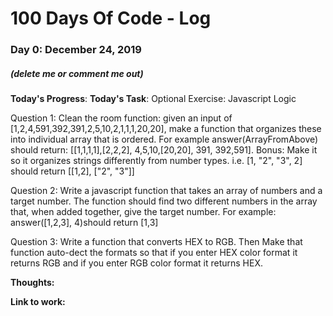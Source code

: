 # 100 Days Of Code - Log

### Day 0: December 24, 2019
##### (delete me or comment me out)
**Today's Progress**:
**Today's Task**: Optional Exercise: Javascript Logic

Question 1: Clean the room function: given an input of [1,2,4,591,392,391,2,5,10,2,1,1,1,20,20], make a function that organizes these into individual array that is ordered. For example answer(ArrayFromAbove) should return: [[1,1,1,1],[2,2,2], 4,5,10,[20,20], 391, 392,591]. Bonus: Make it so it organizes strings differently from number types. i.e. [1, "2", "3", 2] should return [[1,2], ["2", "3"]]

Question 2: Write a javascript function that takes an array of numbers and a target number. The function should find two different numbers in the array that, when added together, give the target number. For example: answer([1,2,3], 4)should return [1,3]

Question 3: Write a function that converts HEX to RGB. Then Make that function auto-dect the formats so that if you enter HEX color format it returns RGB and if you enter RGB color format it returns HEX.

**Thoughts:** 

**Link to work:**
